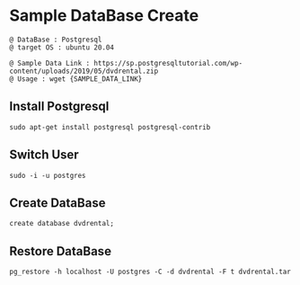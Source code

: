 # Sample DataBase Create
```
@ DataBase : Postgresql
@ target OS : ubuntu 20.04

@ Sample Data Link : https://sp.postgresqltutorial.com/wp-content/uploads/2019/05/dvdrental.zip
@ Usage : wget {SAMPLE_DATA_LINK}
```

## Install Postgresql
```
sudo apt-get install postgresql postgresql-contrib
```

## Switch User
```
sudo -i -u postgres
```

## Create DataBase
```
create database dvdrental;
```

## Restore DataBase
```
pg_restore -h localhost -U postgres -C -d dvdrental -F t dvdrental.tar
```
